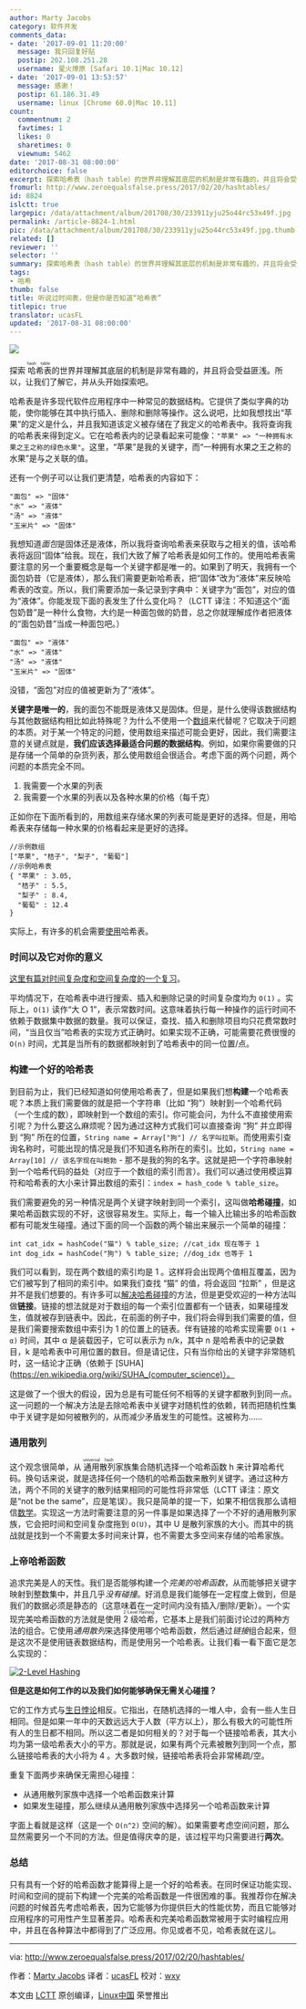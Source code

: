 ```yaml
---
author: Marty Jacobs
category: 软件开发
comments_data:
- date: '2017-09-01 11:20:00'
  message: 我只回复好贴
  postip: 202.108.251.28
  username: 星火燎原 [Safari 10.1|Mac 10.12]
- date: '2017-09-01 13:53:57'
  message: 感谢！
  postip: 61.186.31.49
  username: linux [Chrome 60.0|Mac 10.11]
count:
  commentnum: 2
  favtimes: 1
  likes: 0
  sharetimes: 0
  viewnum: 5462
date: '2017-08-31 08:00:00'
editorchoice: false
excerpt: 探索哈希表（hash table）的世界并理解其底层的机制是非常有趣的，并且将会受益匪浅。所以，让我们了解它，并从头开始探索吧。
fromurl: http://www.zeroequalsfalse.press/2017/02/20/hashtables/
id: 8824
islctt: true
largepic: /data/attachment/album/201708/30/233911yju25o44rc53x49f.jpg
permalink: /article-8824-1.html
pic: /data/attachment/album/201708/30/233911yju25o44rc53x49f.jpg.thumb.jpg
related: []
reviewer: ''
selector: ''
summary: 探索哈希表（hash table）的世界并理解其底层的机制是非常有趣的，并且将会受益匪浅。所以，让我们了解它，并从头开始探索吧。
tags:
- 哈希
thumb: false
title: 听说过时间表，但是你是否知道“哈希表”
titlepic: true
translator: ucasFL
updated: '2017-08-31 08:00:00'
---
```


![](/data/attachment/album/201708/30/233911yju25o44rc53x49f.jpg)


探索<ruby> 哈希表 <rt>  hash table </rt></ruby>的世界并理解其底层的机制是非常有趣的，并且将会受益匪浅。所以，让我们了解它，并从头开始探索吧。


哈希表是许多现代软件应用程序中一种常见的数据结构。它提供了类似字典的功能，使你能够在其中执行插入、删除和删除等操作。这么说吧，比如我想找出“苹果”的定义是什么，并且我知道该定义被存储在了我定义的哈希表中。我将查询我的哈希表来得到定义。它在哈希表内的记录看起来可能像：`"苹果" => "一种拥有水果之王之称的绿色水果"`。这里，“苹果”是我的关键字，而“一种拥有水果之王之称的水果”是与之关联的值。


还有一个例子可以让我们更清楚，哈希表的内容如下：



```
"面包" => "固体"
"水" => "液体"
"汤" => "液体"
"玉米片" => "固体"

```

我想知道*面包*是固体还是液体，所以我将查询哈希表来获取与之相关的值，该哈希表将返回“固体”给我。现在，我们大致了解了哈希表是如何工作的。使用哈希表需要注意的另一个重要概念是每一个关键字都是唯一的。如果到了明天，我拥有一个面包奶昔（它是液体），那么我们需要更新哈希表，把“固体”改为“液体”来反映哈希表的改变。所以，我们需要添加一条记录到字典中：关键字为“面包”，对应的值为“液体”。你能发现下面的表发生了什么变化吗？（LCTT 译注：不知道这个“面包奶昔”是一种什么食物，大约是一种面包做的奶昔，总之你就理解成作者把液体的“面包奶昔”当成一种面包吧。）



```
"面包" => "液体"
"水" => "液体"
"汤" => "液体"
"玉米片" => "固体"

```

没错，“面包”对应的值被更新为了“液体”。


**关键字是唯一的**，我的面包不能既是液体又是固体。但是，是什么使得该数据结构与其他数据结构相比如此特殊呢？为什么不使用一个[数组](https://en.wikipedia.org/wiki/Array_data_type)来代替呢？它取决于问题的本质。对于某一个特定的问题，使用数组来描述可能会更好，因此，我们需要注意的关键点就是，**我们应该选择最适合问题的数据结构**。例如，如果你需要做的只是存储一个简单的杂货列表，那么使用数组会很适合。考虑下面的两个问题，两个问题的本质完全不同。


1. 我需要一个水果的列表
2. 我需要一个水果的列表以及各种水果的价格（每千克）


正如你在下面所看到的，用数组来存储水果的列表可能是更好的选择。但是，用哈希表来存储每一种水果的价格看起来是更好的选择。



```
//示例数组
["苹果", "桔子", "梨子", "葡萄"]   
//示例哈希表  
{ "苹果" : 3.05,
  "桔子" : 5.5,
  "梨子" : 8.4,
  "葡萄" : 12.4  
}

```

实际上，有许多的机会需要[使用](https://en.wikipedia.org/wiki/Hash_table#Uses)哈希表。


### 时间以及它对你的意义


[这里有篇对时间复杂度和空间复杂度的一个复习](https://www.hackerearth.com/practice/basic-programming/complexity-analysis/time-and-space-complexity/tutorial/)。


平均情况下，在哈希表中进行搜索、插入和删除记录的时间复杂度均为 `O(1)` 。实际上，`O(1)` 读作“大 O 1”，表示常数时间。这意味着执行每一种操作的运行时间不依赖于数据集中数据的数量。我可以保证，查找、插入和删除项目均只花费常数时间，“当且仅当”哈希表的实现方式正确时。如果实现不正确，可能需要花费很慢的 `O(n)` 时间，尤其是当所有的数据都映射到了哈希表中的同一位置/点。


### 构建一个好的哈希表


到目前为止，我们已经知道如何使用哈希表了，但是如果我们想**构建**一个哈希表呢？本质上我们需要做的就是把一个字符串（比如 “狗”）映射到一个哈希代码（一个生成的数），即映射到一个数组的索引。你可能会问，为什么不直接使用索引呢？为什么要这么麻烦呢？因为通过这种方式我们可以直接查询 “狗” 并立即得到 “狗” 所在的位置，`String name = Array["狗"] // 名字叫拉斯`。而使用索引查询名称时，可能出现的情况是我们不知道名称所在的索引。比如，`String name = Array[10] // 该名字现在叫鲍勃` - 那不是我的狗的名字。这就是把一个字符串映射到一个哈希代码的益处（对应于一个数组的索引而言）。我们可以通过使用模运算符和哈希表的大小来计算出数组的索引：`index = hash_code % table_size`。


我们需要避免的另一种情况是两个关键字映射到同一个索引，这叫做**哈希碰撞**，如果哈希函数实现的不好，这很容易发生。实际上，每一个输入比输出多的哈希函数都有可能发生碰撞。通过下面的同一个函数的两个输出来展示一个简单的碰撞：



```
int cat_idx = hashCode("猫") % table_size; //cat_idx 现在等于 1
int dog_idx = hashCode("狗") % table_size; //dog_idx 也等于 1

```

我们可以看到，现在两个数组的索引均是 1 。这样将会出现两个值相互覆盖，因为它们被写到了相同的索引中。如果我们查找 “猫” 的值，将会返回 “拉斯” ，但是这并不是我们想要的。有许多可以[解决哈希碰撞](https://en.wikipedia.org/wiki/Hash_table#Collision_resolution)的方法，但是更受欢迎的一种方法叫做**链接**。链接的想法就是对于数组的每一个索引位置都有一个链表，如果碰撞发生，值就被存到链表中。因此，在前面的例子中，我们将会得到我们需要的值，但是我们需要搜索数组中索引为 1 的位置上的链表。伴有链接的哈希实现需要 `O(1 + α)` 时间，其中 α 是装载因子，它可以表示为 n/k，其中 n 是哈希表中的记录数目，k 是哈希表中可用位置的数目。但是请记住，只有当你给出的关键字非常随机时，这一结论才正确（依赖于 [SUHA](https://en.wikipedia.org/wiki/SUHA_(computer_science)）。


这是做了一个很大的假设，因为总是有可能任何不相等的关键字都散列到同一点。这一问题的一个解决方法是去除哈希表中关键字对随机性的依赖，转而把随机性集中于关键字是如何被散列的，从而减少矛盾发生的可能性。这被称为……


### 通用散列


这个观念很简单，从<ruby> 通用散列 <rt>  universal hash </rt></ruby>家族集合随机选择一个哈希函数 h 来计算哈希代码。换句话来说，就是选择任何一个随机的哈希函数来散列关键字。通过这种方法，两个不同的关键字的散列结果相同的可能性将非常低（LCTT 译注：原文是“not be the same”，应是笔误）。我只是简单的提一下，如果不相信我那么请相信[数学](https://en.wikipedia.org/wiki/Universal_hashing#Mathematical_guarantees)。实现这一方法时需要注意的另一件事是如果选择了一个不好的通用散列家族，它会把时间和空间复杂度拖到 `O(U)`，其中 U 是散列家族的大小。而其中的挑战就是找到一个不需要太多时间来计算，也不需要太多空间来存储的哈希家族。


### 上帝哈希函数


追求完美是人的天性。我们是否能够构建一个*完美的哈希函数*，从而能够把关键字映射到整数集中，并且几乎*没有碰撞*。好消息是我们能够在一定程度上做到，但是我们的数据必须是静态的（这意味着在一定时间内没有插入/删除/更新）。一个实现完美哈希函数的方法就是使用 <ruby> 2 级哈希 <rt>  2-Level Hashing </rt></ruby>，它基本上是我们前面讨论过的两种方法的组合。它使用*通用散列*来选择使用哪个哈希函数，然后通过*链接*组合起来，但是这次不是使用链表数据结构，而是使用另一个哈希表。让我们看一看下面它是怎么实现的：


[![2-Level Hashing](/data/attachment/album/201708/30/233925d05scpy3psphz0ux.png "2-Level Hashing")](http://www.zeroequalsfalse.press/2017/02/20/hashtables/Diagram.png)


**但是这是如何工作的以及我们如何能够确保无需关心碰撞？**


它的工作方式与[生日悖论](https://en.wikipedia.org/wiki/Birthday_problem)相反。它指出，在随机选择的一堆人中，会有一些人生日相同。但是如果一年中的天数远远大于人数（平方以上），那么有极大的可能性所有人的生日都不相同。所以这二者是如何相关的？对于每一个链接哈希表，其大小均为第一级哈希表大小的平方。那就是说，如果有两个元素被散列到同一个点，那么链接哈希表的大小将为 4 。大多数时候，链接哈希表将会非常稀疏/空。


重复下面两步来确保无需担心碰撞：


* 从通用散列家族中选择一个哈希函数来计算
* 如果发生碰撞，那么继续从通用散列家族中选择另一个哈希函数来计算


字面上看就是这样（这是一个 `O(n^2)` 空间的解）。如果需要考虑空间问题，那么显然需要另一个不同的方法。但是值得庆幸的是，该过程平均只需要进行**两次**。


### 总结


只有具有一个好的哈希函数才能算得上是一个好的哈希表。在同时保证功能实现、时间和空间的提前下构建一个完美的哈希函数是一件很困难的事。我推荐你在解决问题的时候首先考虑哈希表，因为它能够为你提供巨大的性能优势，而且它能够对应用程序的可用性产生显著差异。哈希表和完美哈希函数常被用于实时编程应用中，并且在各种算法中都得到了广泛应用。你见或者不见，哈希表就在这儿。




---


via: <http://www.zeroequalsfalse.press/2017/02/20/hashtables/>


作者：[Marty Jacobs](http://www.zeroequalsfalse.press/about) 译者：[ucasFL](https://github.com/ucasFL) 校对：[wxy](https://github.com/wxy)


本文由 [LCTT](https://github.com/LCTT/TranslateProject) 原创编译，[Linux中国](https://linux.cn/) 荣誉推出